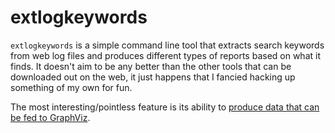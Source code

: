 # extlogkeywords

`extlogkeywords` is a simple command line tool that extracts search keywords
from web log files and produces different types of reports based on what it
finds. It doesn't aim to be any better than the other tools that can be
downloaded out on the web, it just happens that I fancied hacking up
something of my own for fun.

The most interesting/pointless feature is its ability to [produce data that
can be fed to
GraphViz](http://davep-mumbling.blogspot.com/2008/04/ruby-graphviz-and-weblogs.html).

[//]: # (README.md ends here)
